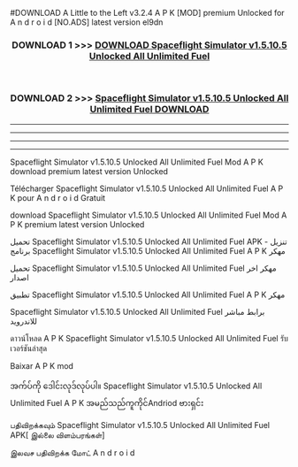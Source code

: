 #DOWNLOAD A Little to the Left v3.2.4 A P K [MOD] premium Unlocked for A n d r o i d [NO.ADS] latest version el9dn 



<div align="center">

<h3>DOWNLOAD 1 >>> <a href="https://downloadmod1.web.app/?judul=Spaceflight Simulator v1.5.10.5 Unlocked All Unlimited Fuel ">DOWNLOAD Spaceflight Simulator v1.5.10.5 Unlocked All Unlimited Fuel </a></h3><br>

<h3>DOWNLOAD 2 >>> <a href="https://downloadmod1.web.app/?judul=Spaceflight Simulator v1.5.10.5 Unlocked All Unlimited Fuel ">Spaceflight Simulator v1.5.10.5 Unlocked All Unlimited Fuel  DOWNLOAD </a></h3>

</div>


----------------------------------------------------------

----------------------------------------------------------

----------------------------------------------------------

----------------------------------------------------------


Spaceflight Simulator v1.5.10.5 Unlocked All Unlimited Fuel  Mod A P K download premium latest version Unlocked

Télécharger Spaceflight Simulator v1.5.10.5 Unlocked All Unlimited Fuel  A P K pour A n d r o i d Gratuit

download Spaceflight Simulator v1.5.10.5 Unlocked All Unlimited Fuel  Mod A P K premium latest version Unlocked

تحميل Spaceflight Simulator v1.5.10.5 Unlocked All Unlimited Fuel  APK - تنزيل برنامج Spaceflight Simulator v1.5.10.5 Unlocked All Unlimited Fuel  A P K مهكر

تحميل Spaceflight Simulator v1.5.10.5 Unlocked All Unlimited Fuel  مهكر اخر اصدار

تطبيق Spaceflight Simulator v1.5.10.5 Unlocked All Unlimited Fuel  A P K مهكر

Spaceflight Simulator v1.5.10.5 Unlocked All Unlimited Fuel  برابط مباشر للاندرويد

ดาวน์โหลด A P K Spaceflight Simulator v1.5.10.5 Unlocked All Unlimited Fuel  รับเวอร์ชันล่าสุด

Baixar A P K mod

အက်ပ်ကို ဒေါင်းလုဒ်လုပ်ပါ။ Spaceflight Simulator v1.5.10.5 Unlocked All Unlimited Fuel  A P K အမည်သည်ကူကိုင်Andriod ဗားရှင်း

பதிவிறக்கவும் Spaceflight Simulator v1.5.10.5 Unlocked All Unlimited Fuel  APK[ இல்லை விளம்பரங்கள்] 
 
இலவச பதிவிறக்க மோட் A n d r o i d



